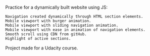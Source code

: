 Practice for a dynamically built website using JS:


    Navigation created dynamically through HTML section elements.
    Mobile viewport with burger animation. 
    Mobile viewport with sliding navigation animation.
    Mobile viewport with ease in animation of navigation elements. 
    Smooth scroll using CDN from gitHub.
    Highlight of active sections. 


Project made for a Udacity course. 

